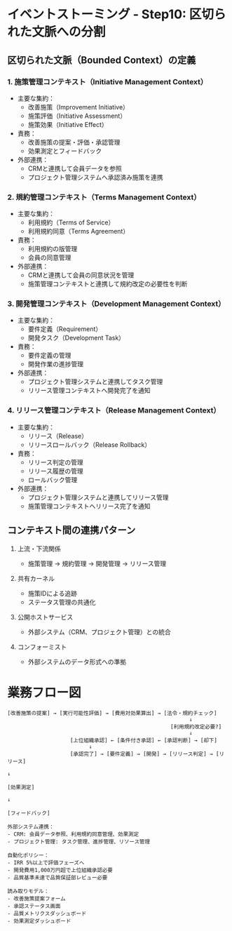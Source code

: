 # イベントストーミング - Step10: 区切られた文脈への分割

## 区切られた文脈（Bounded Context）の定義

### 1. 施策管理コンテキスト（Initiative Management Context）
- 主要な集約：
  - 改善施策（Improvement Initiative）
  - 施策評価（Initiative Assessment）
  - 施策効果（Initiative Effect）
- 責務：
  - 改善施策の提案・評価・承認管理
  - 効果測定とフィードバック
- 外部連携：
  - CRMと連携して会員データを参照
  - プロジェクト管理システムへ承認済み施策を連携

### 2. 規約管理コンテキスト（Terms Management Context）
- 主要な集約：
  - 利用規約（Terms of Service）
  - 利用規約同意（Terms Agreement）
- 責務：
  - 利用規約の版管理
  - 会員の同意管理
- 外部連携：
  - CRMと連携して会員の同意状況を管理
  - 施策管理コンテキストと連携して規約改定の必要性を判断

### 3. 開発管理コンテキスト（Development Management Context）
- 主要な集約：
  - 要件定義（Requirement）
  - 開発タスク（Development Task）
- 責務：
  - 要件定義の管理
  - 開発作業の進捗管理
- 外部連携：
  - プロジェクト管理システムと連携してタスク管理
  - リリース管理コンテキストへ開発完了を通知

### 4. リリース管理コンテキスト（Release Management Context）
- 主要な集約：
  - リリース（Release）
  - リリースロールバック（Release Rollback）
- 責務：
  - リリース判定の管理
  - リリース履歴の管理
  - ロールバック管理
- 外部連携：
  - プロジェクト管理システムと連携してリリース管理
  - 施策管理コンテキストへリリース完了を通知

## コンテキスト間の連携パターン

1. 上流・下流関係
   - 施策管理 → 規約管理 → 開発管理 → リリース管理

2. 共有カーネル
   - 施策IDによる追跡
   - ステータス管理の共通化

3. 公開ホストサービス
   - 外部システム（CRM、プロジェクト管理）との統合

4. コンフォーミスト
   - 外部システムのデータ形式への準拠

# 業務フロー図

```
[改善施策の提案] → [実行可能性評価] → [費用対効果算出] → [法令・規約チェック]
                                                          ↓
                                                    [利用規約改定必要?]
                                                          ↓
                    [上位組織承認] ← [条件付き承認] ← [承認判断] → [却下]
                          ↓
                    [承認完了] → [要件定義] → [開発] → [リリース判定] → [リリース]
                                                                          ↓
                                                                    [効果測定]
                                                                          ↓
                                                                    [フィードバック]

外部システム連携：
- CRM: 会員データ参照、利用規約同意管理、効果測定
- プロジェクト管理: タスク管理、進捗管理、リソース管理

自動化ポリシー：
- IRR 5%以上で評価フェーズへ
- 開発費用1,000万円超で上位組織承認必要
- 品質基準未達で品質保証部レビュー必要

読み取りモデル：
- 改善施策提案フォーム
- 承認ステータス画面
- 品質メトリクスダッシュボード
- 効果測定ダッシュボード
